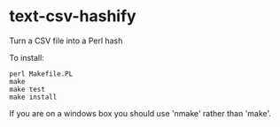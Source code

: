 text-csv-hashify
================

Turn a CSV file into a Perl hash

To install:

    perl Makefile.PL
    make
    make test
    make install

If you are on a windows box you should use 'nmake' rather than 'make'.
